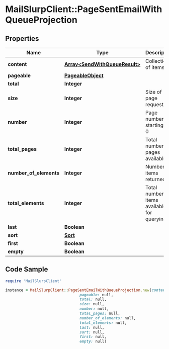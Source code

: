 # MailSlurpClient::PageSentEmailWithQueueProjection

## Properties

Name | Type | Description | Notes
------------ | ------------- | ------------- | -------------
**content** | [**Array&lt;SendWithQueueResult&gt;**](SendWithQueueResult) | Collection of items | 
**pageable** | [**PageableObject**](PageableObject) |  | [optional] 
**total** | **Integer** |  | [optional] 
**size** | **Integer** | Size of page requested | 
**number** | **Integer** | Page number starting at 0 | 
**total_pages** | **Integer** | Total number of pages available | 
**number_of_elements** | **Integer** | Number of items returned | 
**total_elements** | **Integer** | Total number of items available for querying | 
**last** | **Boolean** |  | [optional] 
**sort** | [**Sort**](Sort) |  | [optional] 
**first** | **Boolean** |  | [optional] 
**empty** | **Boolean** |  | [optional] 

## Code Sample

```ruby
require 'MailSlurpClient'

instance = MailSlurpClient::PageSentEmailWithQueueProjection.new(content: null,
                                 pageable: null,
                                 total: null,
                                 size: null,
                                 number: null,
                                 total_pages: null,
                                 number_of_elements: null,
                                 total_elements: null,
                                 last: null,
                                 sort: null,
                                 first: null,
                                 empty: null)
```



